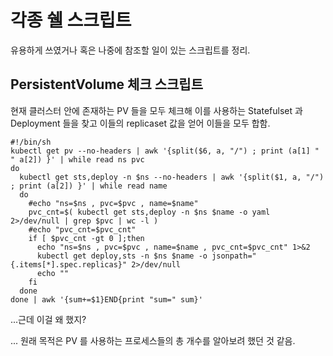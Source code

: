 # 각종 쉘 스크립트 

유용하게 쓰였거나 혹은 나중에 참조할 일이 있는 스크립트를 정리.

## PersistentVolume 체크 스크립트

현재 클러스터 안에 존재하는 PV 들을 모두 체크해 이를 사용하는 Statefulset 과 Deployment 들을 찾고 이들의 replicaset 값을 얻어
이들을 모두 합함.  
```
#!/bin/sh
kubectl get pv --no-headers | awk '{split($6, a, "/") ; print (a[1] " " a[2]) }' | while read ns pvc
do
  kubectl get sts,deploy -n $ns --no-headers | awk '{split($1, a, "/") ; print (a[2]) }' | while read name
  do
    #echo "ns=$ns , pvc=$pvc , name=$name"
    pvc_cnt=$( kubectl get sts,deploy -n $ns $name -o yaml  2>/dev/null | grep $pvc | wc -l )
    #echo "pvc_cnt=$pvc_cnt"
    if [ $pvc_cnt -gt 0 ];then
      echo "ns=$ns , pvc=$pvc , name=$name , pvc_cnt=$pvc_cnt" 1>&2
      kubectl get deploy,sts -n $ns $name -o jsonpath="{.items[*].spec.replicas}" 2>/dev/null
      echo ""
    fi
  done
done | awk '{sum+=$1}END{print "sum=" sum}'
```  
...근데 이걸 왜 했지?

... 원래 목적은 PV 를 사용하는 프로세스들의 총 개수를 알아보려 했던 것 같음.



